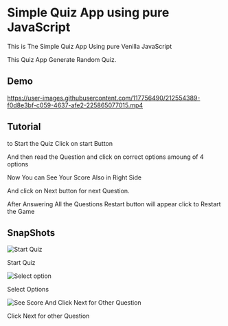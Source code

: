 # Simple Quiz App using pure JavaScript

This is The Simple Quiz App Using pure Venilla  JavaScript

This Quiz App Generate Random Quiz.

## Demo

<https://user-images.githubusercontent.com/117756490/212554389-f0d8e3bf-c059-4637-afe2-225865077015.mp4>

## Tutorial

to Start the Quiz Click on start Button

And then read the Question and click on correct options amoung of 4 options

Now You can See Your Score Also in Right Side

And click on Next button for next Question.

After Answering All the Questions Restart button will appear click to Restart the Game 

## SnapShots

![Start Quiz](https://user-images.githubusercontent.com/117756490/212554833-4527af50-9098-4698-893a-f5659f2975c4.png)

Start Quiz

![Select option](https://user-images.githubusercontent.com/117756490/212554893-8b033afc-0c1b-4f51-a856-4eff3c662300.png)

Select Options

![See Score And Click Next for Other Question](https://user-images.githubusercontent.com/117756490/212554921-356521c4-35cc-47c8-8cf1-1f733154b8fb.png)

Click Next for other Question
